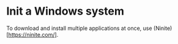 # Init a Windows system

To download and install multiple applications at once, use (Ninite)[https://ninite.com/].
